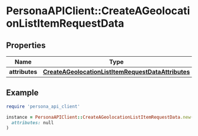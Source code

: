 # PersonaAPIClient::CreateAGeolocationListItemRequestData

## Properties

| Name | Type | Description | Notes |
| ---- | ---- | ----------- | ----- |
| **attributes** | [**CreateAGeolocationListItemRequestDataAttributes**](CreateAGeolocationListItemRequestDataAttributes.md) |  | [optional] |

## Example

```ruby
require 'persona_api_client'

instance = PersonaAPIClient::CreateAGeolocationListItemRequestData.new(
  attributes: null
)
```

